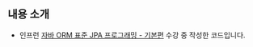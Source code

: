 ## 내용 소개
- 인프런 [자바 ORM 표준 JPA 프로그래밍 - 기본편](https://www.inflearn.com/course/ORM-JPA-Basic/dashboard) 수강 중 작성한 코드입니다.